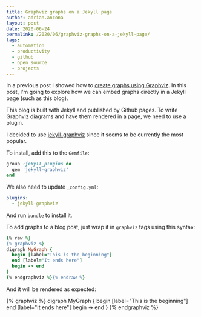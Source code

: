 ```yaml
---
title: Graphviz graphs on a Jekyll page
author: adrian.ancona
layout: post
date: 2020-06-24
permalink: /2020/06/graphviz-graphs-on-a-jekyll-page/
tags:
  - automation
  - productivity
  - github
  - open_source
  - projects
---
```


In a previous post I showed how to [create graphs using Graphviz](/2020/06/create-diagrams-with-code-using-graphviz/). In this post, I'm going to explore how we can embed graphs directly in a Jekyll page (such as this blog).

This blog is built with Jekyll and published by Github pages. To write Graphviz diagrams and have them rendered in a page, we need to use a plugin.

I decided to use [jekyll-graphviz](https://github.com/kui/jekyll-graphviz) since it seems to be currently the most popular.

To install, add this to the `Gemfile`:

```ruby
group :jekyll_plugins do
  gem 'jekyll-graphviz'
end
```

<!--more-->

We also need to update `_config.yml`:

```yaml
plugins:
  - jekyll-graphviz
```

And run `bundle` to install it.


To add graphs to a blog post, just wrap it in `graphviz` tags using this syntax:

```ruby
{% raw %}
{% graphviz %}
digraph MyGraph {
  begin [label="This is the beginning"]
  end [label="It ends here"]
  begin -> end
}
{% endgraphviz %}{% endraw %}
```

And it will be rendered as expected:

{% graphviz %}
digraph MyGraph {
  begin [label="This is the beginning"]
  end [label="It ends here"]
  begin -> end
}
{% endgraphviz %}
